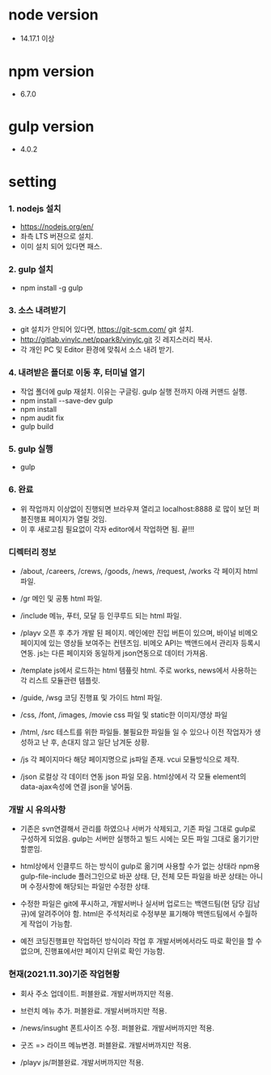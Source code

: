 # node version
 - 14.17.1 이상

# npm version
 - 6.7.0

# gulp version
 - 4.0.2

# setting
### 1. nodejs 설치
 - https://nodejs.org/en/
 - 좌측 LTS 버젼으로 설치.
 - 이미 설치 되어 있다면 패스.
 
### 2. gulp 설치
 - npm install -g gulp

### 3. 소스 내려받기
 - git 설치가 안되어 있다면, https://git-scm.com/ git 설치.
 - http://gitlab.vinylc.net/ppark8/vinylc.git 깃 레지스러리 복사.
 - 각 개인 PC 및 Editor 환경에 맞춰서 소스 내려 받기.

### 4. 내려받은 폴더로 이동 후, 터미널 열기
 - 작업 폴더에 gulp 재설치. 이유는 구글링. gulp 실행 전까지 아래 커맨드 실행.
 - npm install --save-dev gulp
 - npm install
 - npm audit fix
 - gulp build

### 5. gulp 실행
 - gulp

### 6. 완료
 - 위 작업까지 이상없이 진행되면 브라우져 열리고 localhost:8888 로 많이 보던 퍼블진행표 페이지가 열릴 것임.
 - 이 후 새로고침 필요없이 각자 editor에서 작업하면 됨. 끝!!!


### 디렉터리 정보 ###
 - /about, /careers, /crews, /goods, /news, /request, /works
   각 페이지 html 파일.

 - /gr
   메인 및 공통 html 파일.

 - /include
   메뉴, 푸터, 모달 등 인쿠루드 되는 html 파일.
   
 - /playv
   오픈 후 추가 개발 된 페이지.
   메인에만 진입 버튼이 있으며, 바이널 비메오페이지에 있는 영상들 보여주는 컨텐츠임.
   비메오 API는 백앤드에서 관리자 등록시 연동.
   js는 다른 페이지와 동일하게 json연동으로 데이터 가져옴.

 - /template
   js에서 로드하는 html 템픞릿 html.
   주로 works, news에서 사용하는 각 리스트 모듈관련 템플릿.

 - /guide, /wsg
   코딩 진행표 및 가이드 html 파일.

 - /css, /font, /images, /movie
   css 파일 및 static한 이미지/영상 파일

 - /html, /src
   테스트를 위한 파일들.
   불필요한 파일들 일 수 있으나 이전 작업자가 생성하고 난 후, 손대지 않고 일단 남겨둔 상황.

 - /js
   각 페이지마다 해당 페이지명으로 js파일 존재.
   vcui 모듈방식으로 제작.

 - /json
   로컬상 각 데이터 연동 json 파일 모음.
   html상에서 각 모듈 element의 data-ajax속성에 연결 json을 넣어둠.

### 개발 시 유의사항 ###
 - 기존은 svn연결해서 관리를 하였으나 서버가 삭제되고, 기존 파일 그대로 gulp로 구성하게 되었음.
   gulp는 서버만 실행하고 빌드 시에는 모든 파일 그대로 옮기기만 할뿐임.

 - html상에서 인클루드 하는 방식이 gulp로 옮기며 사용할 수가 없는 상태라
   npm용 gulp-file-include 플러그인으로 바꾼 상태.
   단, 전체 모든 파일을 바꾼 상태는 아니며 수정사항에 해당되는 파일만 수정한 상태.

 - 수정한 파일은 git에 푸시하고, 개발서버나 실서버 업로드는 백앤드팀(현 담당 김남규)에 알려주어야 함.
   html은 주석처리로 수정부분 표기해야 백앤드팀에서 수월하게 작업이 가능함.

 - 예전 코딩진행표만 작업하던 방식이라 작업 후 개발서버에서라도 따로 확인을 할 수 없으며,
   진행표에서만 페이지 단위로 확인 가능함.

### 현재(2021.11.30)기준 작업현황 ###
 - 회사 주소 업데이트.
   퍼블완료. 개발서버까지만 적용.

 - 브런치 메뉴 추가.
   퍼블완료. 개발서버까지만 적용.

 - /news/insught 폰트사이즈 수정.
   퍼블완료. 개발서버까지만 적용.

 - 굿즈 => 라이프 메뉴변경.
   퍼블완료. 개발서버까지만 적용.

 - /playv
   js/퍼블완료. 개발서버까지만 적용.
   
